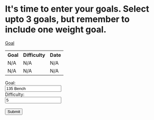 <!DOCTYPE html>
<html lang="en">
<head>
    <meta charset="UTF-8">
    <meta http-equiv="X-UA-Compatible" content="IE=edge">
    <meta name="viewport" content="width=device-width, initial-scale=1.0">
    <title>Goals</title>
</head>
<body>
    <div class="goalWrap">
        <h1>It's time to enter your goals. Select upto 3 goals, but remember to include one weight goal.</h1>
        <div class="goals">
        <a href="#" class="btn">Goal</a> 
        </div>
    </div>
<table>
  <tr>
    <th>Goal</th>
    <th>Difficulty</th>
    <th>Date</th>
  </tr>
  <tr>
    <td>N/A</td>
    <td>N/A</td>
    <td>N/A</td>
  </tr>
  <tr>
    <td>N/A</td>
    <td>N/A</td>
    <td>N/A</td>
  </tr>
</table>
 
<form action="/action_page.php">
    <label for="goal">Goal:</label><br>
    <input type="text" id="goalname" name="goalname" value="135 Bench"><br>
    <label for="difficulty">Difficulty:</label><br>
    <input type="text" id="Diff" name="Diff" value="5"><br><br>
    <input type="submit" value="Submit">
</form> 
</body>
</html>

<link rel="stylesheet" href="goals.css">
